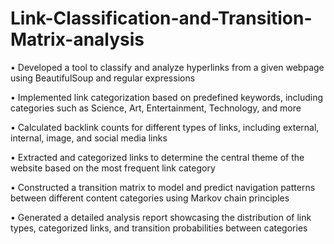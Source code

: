 # Link-Classification-and-Transition-Matrix-analysis

• Developed a tool to classify and analyze hyperlinks from a given webpage using BeautifulSoup and regular expressions

• Implemented link categorization based on predefined keywords, including categories such as Science, Art, Entertainment, Technology, and more

• Calculated backlink counts for different types of links, including external, internal, image, and social media links

• Extracted and categorized links to determine the central theme of the website based on the most frequent link category

• Constructed a transition matrix to model and predict navigation patterns between different content categories using Markov chain principles

• Generated a detailed analysis report showcasing the distribution of link types, categorized links, and transition probabilities between categories

